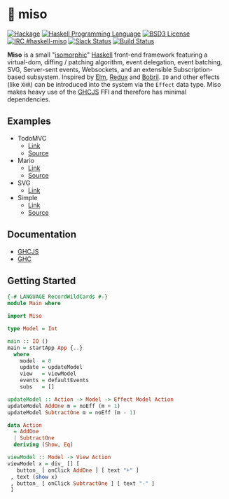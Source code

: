 :ramen: miso
======================
[![Hackage](https://img.shields.io/hackage/v/miso.svg?style=flat)](http://hackage.haskell.org/package/miso)
[![Haskell Programming Language](https://img.shields.io/badge/language-Haskell-green.svg)](https://haskell.org)
[![BSD3 License](http://img.shields.io/badge/license-BSD3-brightgreen.svg)](https://github.com/dmjio/miso/blob/master/LICENSE)
[![IRC #haskell-miso](https://img.shields.io/badge/IRC-%23haskell--miso-1e72ff.svg?style=flat)](https://www.irccloud.com/invite?channel=%23haskell-miso&amp;hostname=irc.freenode.net&amp;port=6697&amp;ssl=1)
[![Slack Status](https://haskell-miso-slack.herokuapp.com/badge.svg)](https://haskell-miso-slack.herokuapp.com)
[![Build Status](https://travis-ci.org/dmjio/miso.svg?branch=master)](https://travis-ci.org/dmjio/miso)

**Miso** is a small "[isomorphic](http://nerds.airbnb.com/isomorphic-javascript-future-web-apps/)" [Haskell](https://www.haskell.org/) front-end framework featuring a virtual-dom, diffing / patching algorithm, event delegation, event batching, SVG, Server-sent events, Websockets, and an extensible Subscription-based subsystem. Inspired by [Elm](http://elm-lang.org/), [Redux](http://redux.js.org/) and [Bobril](http://github.com/bobris/bobril). `IO` and other effects (like `XHR`) can be introduced into the system via the `Effect` data type. Miso makes heavy use of the [GHCJS](https://github.com/ghcjs/ghcjs) FFI and therefore has minimal dependencies.

## Examples
  - TodoMVC
    - [Link](https://d3u8rq3uy5wnb9.cloudfront.net/)
    - [Source](https://github.com/dmjio/miso/blob/master/examples/todo-mvc/Main.hs)
  - Mario
    - [Link](https://dfhxhtlu1tq0x.cloudfront.net/)
    - [Source](https://github.com/dmjio/miso/blob/master/examples/mario/Main.hs)
 - SVG
    - [Link](https://d2dwfl7f3j7of0.cloudfront.net/)
 - Simple
    - [Link](https://dco9lhtzw9c6i.cloudfront.net)
    - [Source](https://github.com/dmjio/miso/blob/master/exe/Main.hs)

## Documentation
  - [GHCJS](https://d10z4r8eai3cm9.cloudfront.net/)
  - [GHC](http://hackage.haskell.org/package/miso)

## Getting Started
```haskell
{-# LANGUAGE RecordWildCards #-}
module Main where

import Miso

type Model = Int

main :: IO ()
main = startApp App {..}
  where
    model  = 0
    update = updateModel
    view   = viewModel
    events = defaultEvents
    subs   = []

updateModel :: Action -> Model -> Effect Model Action
updateModel AddOne m = noEff (m + 1)
updateModel SubtractOne m = noEff (m - 1)

data Action
  = AddOne
  | SubtractOne
  deriving (Show, Eq)

viewModel :: Model -> View Action
viewModel x = div_ [] [
   button_ [ onClick AddOne ] [ text "+" ]
 , text (show x)
 , button_ [ onClick SubtractOne ] [ text "-" ]
 ]
 ```
